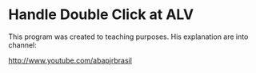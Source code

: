 Handle Double Click at ALV
==========================

This program was created to teaching purposes. His explanation are into channel:

http://www.youtube.com/abapjrbrasil

